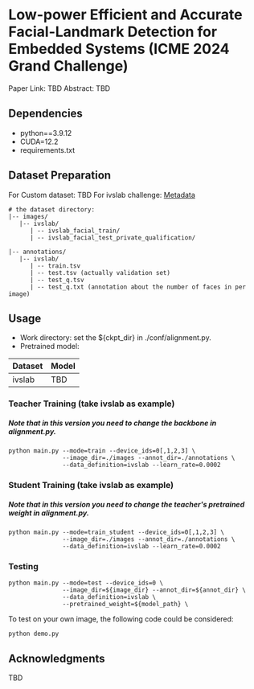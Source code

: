 # Low-power Efficient and Accurate Facial-Landmark Detection for Embedded Systems (ICME 2024 Grand Challenge)

Paper Link: TBD
Abstract: TBD

## Dependencies

* python==3.9.12
* CUDA=12.2
* requirements.txt

## Dataset Preparation

 For Custom dataset: TBD
 For ivslab challenge: [Metadata](https://drive.google.com/drive/folders/1w1p6OKh6r4xrkZ66trOuOpdLRzA4qwm9?usp=sharing) 
```script
# the dataset directory:
|-- images/
   |-- ivslab/
      | -- ivslab_facial_train/
      | -- ivslab_facial_test_private_qualification/
   
|-- annotations/
   |-- ivslab/
      | -- train.tsv 
      | -- test.tsv (actually validation set)
      | -- test_q.tsv
      | -- test_q.txt (annotation about the number of faces in per image)
```

## Usage
* Work directory: set the ${ckpt_dir} in ./conf/alignment.py.
* Pretrained model: 

| Dataset                                                          | Model                                                                                                                                                               |
|:-----------------------------------------------------------------|:--------------------------------------------------------------------------------------------------------------------------------------------------------------------|
| ivslab                                                             | TBD|



### Teacher Training (take ivslab as example)
##### Note that in this version you need to change the backbone in alignment.py.
```shell
python main.py --mode=train --device_ids=0[,1,2,3] \
               --image_dir=./images --annot_dir=./annotations \
               --data_definition=ivslab --learn_rate=0.0002
```

### Student Training (take ivslab as example)
##### Note that in this version you need to change the teacher's pretrained weight in alignment.py.
```shell
python main.py --mode=train_student --device_ids=0[,1,2,3] \
               --image_dir=./images --annot_dir=./annotations \
               --data_definition=ivslab --learn_rate=0.0002
```
### Testing
```shell
python main.py --mode=test --device_ids=0 \
               --image_dir=${image_dir} --annot_dir=${annot_dir} \
               --data_definition=ivslab \
               --pretrained_weight=${model_path} \
```
 
To test on your own image, the following code could be considered:
```shell
python demo.py
```




## Acknowledgments
TBD
